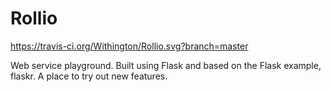 # Rollio

https://travis-ci.org/Withington/Rollio.svg?branch=master

Web service playground.
Built using Flask and based on the Flask example, flaskr.
A place to try out new features.

